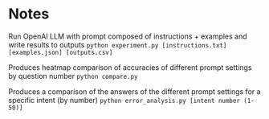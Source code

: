 # Notes
Run OpenAI LLM with prompt composed of instructions + examples and write results to outputs
`python experiment.py [instructions.txt] [examples.json] [outputs.csv]`

Produces heatmap comparison of accuracies of different prompt settings by question number
`python compare.py` 

Produces a comparison of the answers of the different prompt settings for a specific intent (by number)
`python error_analysis.py [intent number (1-50)]`
